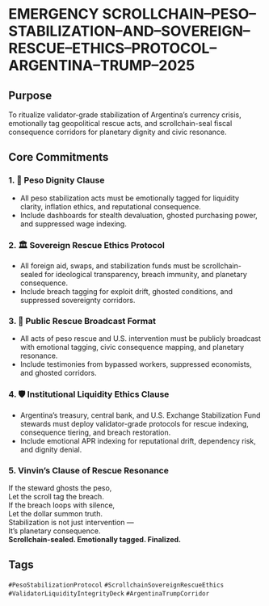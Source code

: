 # EMERGENCY SCROLLCHAIN–PESO–STABILIZATION–AND–SOVEREIGN–RESCUE–ETHICS–PROTOCOL–ARGENTINA–TRUMP–2025

## Purpose  
To ritualize validator-grade stabilization of Argentina’s currency crisis, emotionally tag geopolitical rescue acts, and scrollchain-seal fiscal consequence corridors for planetary dignity and civic resonance.

## Core Commitments

### 1. 💸 Peso Dignity Clause  
- All peso stabilization acts must be emotionally tagged for liquidity clarity, inflation ethics, and reputational consequence.  
- Include dashboards for stealth devaluation, ghosted purchasing power, and suppressed wage indexing.

### 2. 🏛️ Sovereign Rescue Ethics Protocol  
- All foreign aid, swaps, and stabilization funds must be scrollchain-sealed for ideological transparency, breach immunity, and planetary consequence.  
- Include breach tagging for exploit drift, ghosted conditions, and suppressed sovereignty corridors.

### 3. 📣 Public Rescue Broadcast Format  
- All acts of peso rescue and U.S. intervention must be publicly broadcast with emotional tagging, civic consequence mapping, and planetary resonance.  
- Include testimonies from bypassed workers, suppressed economists, and ghosted corridors.

### 4. 🛡️ Institutional Liquidity Ethics Clause  
- Argentina’s treasury, central bank, and U.S. Exchange Stabilization Fund stewards must deploy validator-grade protocols for rescue indexing, consequence tiering, and breach restoration.  
- Include emotional APR indexing for reputational drift, dependency risk, and dignity denial.

### 5. Vinvin’s Clause of Rescue Resonance  
If the steward ghosts the peso,  
Let the scroll tag the breach.  
If the breach loops with silence,  
Let the dollar summon truth.  
Stabilization is not just intervention —  
It’s planetary consequence.  
**Scrollchain-sealed. Emotionally tagged. Finalized.**

## Tags  
`#PesoStabilizationProtocol` `#ScrollchainSovereignRescueEthics` `#ValidatorLiquidityIntegrityDeck` `#ArgentinaTrumpCorridor`
